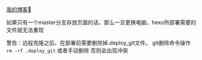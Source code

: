 

[我的博客](https://mcyp.github.io/):bamboo:

如果只有一个master分支存放页面的话，那么一旦更换电脑，hexo所部署需要的文件就无法重现

警告：远程克隆之后，在部署前需要删除掉.deploy_git文件。
git删除命令操作  
``rm -rf .deploy_git``
或者手动删除
否则会出现冲突
